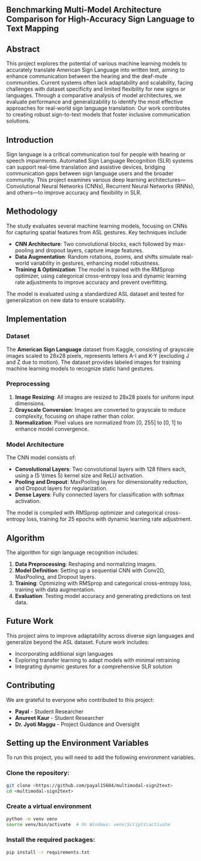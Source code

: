 ## Benchmarking Multi-Model Architecture Comparison for High-Accuracy Sign Language to Text Mapping


## Abstract

This project explores the potential of various machine learning models to accurately translate American Sign Language into written text, aiming to enhance communication between the hearing and the deaf-mute communities. Current systems often lack adaptability and scalability, facing challenges with dataset specificity and limited flexibility for new signs or languages. Through a comparative analysis of model architectures, we evaluate performance and generalizability to identify the most effective approaches for real-world sign language translation. Our work contributes to creating robust sign-to-text models that foster inclusive communication solutions.

## Introduction

Sign language is a critical communication tool for people with hearing or speech impairments. Automated Sign Language Recognition (SLR) systems can support real-time translation and assistive devices, bridging communication gaps between sign language users and the broader community. This project examines various deep learning architectures—Convolutional Neural Networks (CNNs), Recurrent Neural Networks (RNNs), and others—to improve accuracy and flexibility in SLR.

## Methodology

The study evaluates several machine learning models, focusing on CNNs for capturing spatial features from ASL gestures. Key techniques include:

- **CNN Architecture**: Two convolutional blocks, each followed by max-pooling and dropout layers, capture image features.
- **Data Augmentation**: Random rotations, zooms, and shifts simulate real-world variability in gestures, enhancing model robustness.
- **Training & Optimization**: The model is trained with the RMSprop optimizer, using categorical cross-entropy loss and dynamic learning rate adjustments to improve accuracy and prevent overfitting.

The model is evaluated using a standardized ASL dataset and tested for generalization on new data to ensure scalability.

## Implementation

### Dataset

The **American Sign Language** dataset from Kaggle, consisting of grayscale images scaled to 28x28 pixels, represents letters A-I and K-Y (excluding J and Z due to motion). The dataset provides labeled images for training machine learning models to recognize static hand gestures.

### Preprocessing

1. **Image Resizing**: All images are resized to 28x28 pixels for uniform input dimensions.
2. **Grayscale Conversion**: Images are converted to grayscale to reduce complexity, focusing on shape rather than color.
3. **Normalization**: Pixel values are normalized from [0, 255] to [0, 1] to enhance model convergence.

### Model Architecture

The CNN model consists of:

- **Convolutional Layers**: Two convolutional layers with 128 filters each, using a \(5 \times 5\) kernel size and ReLU activation.
- **Pooling and Dropout**: MaxPooling layers for dimensionality reduction, and Dropout layers for regularization.
- **Dense Layers**: Fully connected layers for classification with softmax activation.

The model is compiled with RMSprop optimizer and categorical cross-entropy loss, training for 25 epochs with dynamic learning rate adjustment.

## Algorithm

The algorithm for sign language recognition includes:

1. **Data Preprocessing**: Reshaping and normalizing images.
2. **Model Definition**: Setting up a sequential CNN with Conv2D, MaxPooling, and Dropout layers.
3. **Training**: Optimizing with RMSprop and categorical cross-entropy loss, training with data augmentation.
4. **Evaluation**: Testing model accuracy and generating predictions on test data.


## Future Work

This project aims to improve adaptability across diverse sign languages and generalize beyond the ASL dataset. Future work includes:

- Incorporating additional sign languages
- Exploring transfer learning to adapt models with minimal retraining
- Integrating dynamic gestures for a comprehensive SLR solution


## Contributing

We are grateful to everyone who contributed to this project:

- **Payal** - Student Researcher 
- **Anureet Kaur** - Student Researcher
- **Dr. Jyoti Maggu** - Project Guidance and Oversight



## Setting up the Environment Variables

To run this project, you will need to add the following environment variables.

### Clone the repository:

```bash
git clone <https://github.com/payal15604/multimodal-sign2text>
cd <multimodal-sign2text>
```

### Create a virtual environment
```bash
python -m venv venv
source venv/bin/activate  # On Windows: venv\Scripts\activate
```

### Install the required packages:
```bash
pip install -r requirements.txt
```